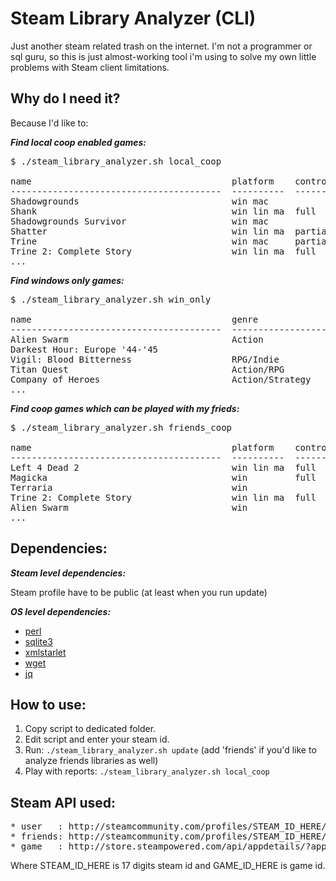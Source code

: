 Steam Library Analyzer (CLI)
======================

Just another steam related trash on the internet.
I'm not a programmer or sql guru, so this is just almost-working tool i'm using to solve my own little problems with Steam client limitations.


Why do I need it?
-----------

Because I'd like to:

***Find local coop enabled games:***
<pre>
$ ./steam_library_analyzer.sh local_coop

name                                      platform    controller
----------------------------------------  ----------  ----------
Shadowgrounds                             win mac               
Shank                                     win lin ma  full      
Shadowgrounds Survivor                    win mac               
Shatter                                   win lin ma  partial   
Trine                                     win mac     partial   
Trine 2: Complete Story                   win lin ma  full      
...
</pre>

***Find windows only games:***
<pre>
$ ./steam_library_analyzer.sh win_only

name                                      genre                                               controller
----------------------------------------  --------------------------------------------------  ----------
Alien Swarm                               Action                                                        
Darkest Hour: Europe '44-'45                                                                            
Vigil: Blood Bitterness                   RPG/Indie                                                     
Titan Quest                               Action/RPG                                                    
Company of Heroes                         Action/Strategy                                               
...
</pre>

***Find coop games which can be played with my frieds:***
<pre>
$ ./steam_library_analyzer.sh friends_coop

name                                      platform    controll  count  comrades
----------------------------------------  ----------  --------  -----  ------------------------------
Left 4 Dead 2                             win lin ma  full      3      John, Bill, Kevin
Magicka                                   win         full      3      Foo, Bill, Kevin 
Terraria                                  win                   3      John, Bill, Kevin
Trine 2: Complete Story                   win lin ma  full      2      Bill, Bar
Alien Swarm                               win                   2      Foo, Bill
...
</pre>



Dependencies:
-----------

***Steam level dependencies:***

Steam profile have to be public (at least when you run update)
     
***OS level dependencies:***

* [perl](http://perl.org)
* [sqlite3](http://sqlite.org)
* [xmlstarlet](http://xmlstar.sourceforge.net)
* [wget](http://gnu.org/s/wget)
* [jq](http://stedolan.github.io/jq)


How to use:
-----------

1. Copy script to dedicated folder.
2. Edit script and enter your steam id.
3. Run: ``` ./steam_library_analyzer.sh update ``` (add 'friends' if you'd like to analyze friends libraries as well)
4. Play with reports: ``` ./steam_library_analyzer.sh local_coop ```



Steam API used:
-----------
<pre>
* user   : http://steamcommunity.com/profiles/STEAM_ID_HERE/games?tab=all&xml=1
* friends: http://steamcommunity.com/profiles/STEAM_ID_HERE/friends?xml=1
* game   : http://store.steampowered.com/api/appdetails/?appids=GAME_ID_HERE&cc=us&l=english
</pre>
Where STEAM_ID_HERE is 17 digits steam id
and GAME_ID_HERE is game id.
